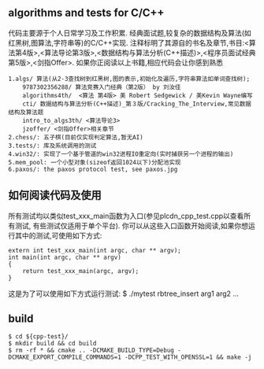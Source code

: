 ## algorithms and tests for C/C++

代码主要源于个人日常学习及工作积累. 经典面试题,较复杂的数据结构及算法(如红黑树,图算法,字符串等)的C/C++实现.
注释标明了其源自的书名及章节,书目:<算法第4版>,<算法导论第3版>,<数据结构与算法分析(C++描述)>,<程序员面试经典第5版>,<剑指Offer>.
如果你正阅读以上书籍,相应代码会让你感到熟悉

	1.algs/ 算法(从2-3查找树到红黑树,图的表示,初始化及遍历,字符串算法如单词查找树);
		9787302356288/ 算法竞赛入门经典（第2版） by 刘汝佳
		algorithms4th/  <算法 第4版> 美 Robert Sedgewick / 美Kevin Wayne编写
		cti/ 数据结构与算法分析(C++描述)_第３版/Cracking_The_Interview,常见数据结构及算法题
		intro_to_algs3th/ <算法导论3>
		jzoffer/ <剑指Offer>相关章节
	2.chess/: 五子棋(目前仅实现判定算法,暂无AI)
	3.tests/: 库及系统调用的测试  
	4.win32/: 实现了一个基于管道的win32进程IO重定向(实时捕获另一个进程的输出) 
	5.mem_pool: 一个小型对象(sizeof返回1024以下)分配池实现
	6.paxos/: the paxos protocol test, see paxos.jpg
	
## 如何阅读代码及使用

所有测试均以类似test_xxx_main函数为入口(参见plcdn_cpp_test.cpp以查看所有测试, 有些测试仅适用于单个平台). 
你可以从这些入口函数开始阅读,如果你想运行其中的测试,可使用如下方式:

	extern int test_xxx_main(int argc, char ** argv);
	int main(int argc, char ** argv)
	{
    	return test_xxx_main(argc, argv);
	}

这是为了可以使用如下方式运行测试:
$ ./mytest rbtree_insert arg1 arg2 ...

## build

	$ cd ${cpp-test}/
	$ mkdir build && cd build
	$ rm -rf * && cmake .. -DCMAKE_BUILD_TYPE=Debug -DCMAKE_EXPORT_COMPILE_COMMANDS=1 -DCPP_TEST_WITH_OPENSSL=1 && make -j